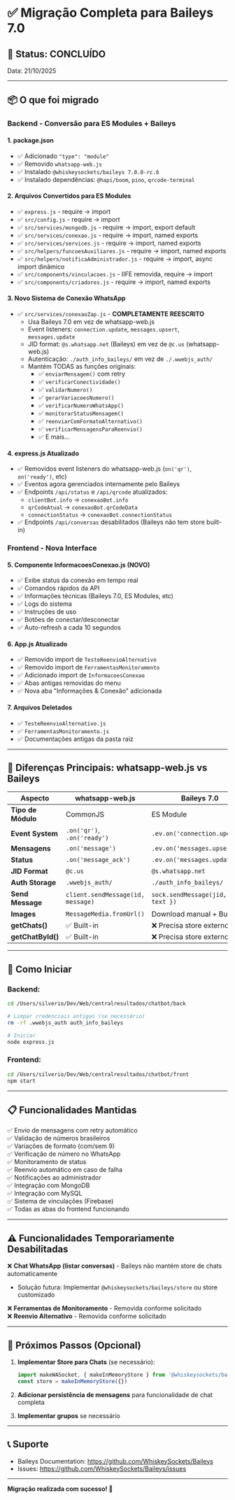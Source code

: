 # ✅ Migração Completa para Baileys 7.0

## 🎉 Status: CONCLUÍDO

Data: 21/10/2025

---

## 📦 O que foi migrado

### Backend - Conversão para ES Modules + Baileys

#### 1. **package.json**
- ✅ Adicionado `"type": "module"`
- ✅ Removido `whatsapp-web.js`
- ✅ Instalado `@whiskeysockets/baileys 7.0.0-rc.6`
- ✅ Instalado dependências: `@hapi/boom`, `pino`, `qrcode-terminal`

#### 2. **Arquivos Convertidos para ES Modules**
- ✅ `express.js` - require → import
- ✅ `src/config.js` - require → import
- ✅ `src/services/mongodb.js` - require → import, export default
- ✅ `src/services/conexao.js` - require → import, named exports
- ✅ `src/services/services.js` - require → import, named exports
- ✅ `src/helpers/funcoesAuxiliares.js` - require → import, named exports
- ✅ `src/helpers/notificaAdministrador.js` - require → import, async import dinâmico
- ✅ `src/components/vinculacoes.js` - IIFE removida, require → import
- ✅ `src/components/criadores.js` - require → import, named exports

#### 3. **Novo Sistema de Conexão WhatsApp**
- ✅ `src/services/conexaoZap.js` - **COMPLETAMENTE REESCRITO**
  - Usa Baileys 7.0 em vez de whatsapp-web.js
  - Event listeners: `connection.update`, `messages.upsert`, `messages.update`
  - JID format: `@s.whatsapp.net` (Baileys) em vez de `@c.us` (whatsapp-web.js)
  - Autenticação: `./auth_info_baileys/` em vez de `./.wwebjs_auth/`
  - Mantém TODAS as funções originais:
    - ✅ `enviarMensagem()` com retry
    - ✅ `verificarConectividade()`
    - ✅ `validarNumero()`
    - ✅ `gerarVariacoesNumero()`
    - ✅ `verificarNumeroWhatsApp()`
    - ✅ `monitorarStatusMensagem()`
    - ✅ `reenviarComFormatoAlternativo()`
    - ✅ `verificarMensagensParaReenvio()`
    - ✅ E mais...

#### 4. **express.js Atualizado**
- ✅ Removidos event listeners do whatsapp-web.js (`on('qr')`, `on('ready')`, etc)
- ✅ Eventos agora gerenciados internamente pelo Baileys
- ✅ Endpoints `/api/status` e `/api/qrcode` atualizados:
  - `clientBot.info` → `conexaoBot.info`
  - `qrCodeAtual` → `conexaoBot.qrCodeData`
  - `connectionStatus` → `conexaoBot.connectionStatus`
- ✅ Endpoints `/api/conversas` desabilitados (Baileys não tem store built-in)

### Frontend - Nova Interface

#### 5. **Componente InformacoesConexao.js** (NOVO)
- ✅ Exibe status da conexão em tempo real
- ✅ Comandos rápidos da API
- ✅ Informações técnicas (Baileys 7.0, ES Modules, etc)
- ✅ Logs do sistema
- ✅ Instruções de uso
- ✅ Botões de conectar/desconectar
- ✅ Auto-refresh a cada 10 segundos

#### 6. **App.js Atualizado**
- ✅ Removido import de `TesteReenvioAlternativo`
- ✅ Removido import de `FerramentasMonitoramento`
- ✅ Adicionado import de `InformacoesConexao`
- ✅ Abas antigas removidas do menu
- ✅ Nova aba "Informações & Conexão" adicionada

#### 7. **Arquivos Deletados**
- ✅ `TesteReenvioAlternativo.js`
- ✅ `FerramentasMonitoramento.js`
- ✅ Documentações antigas da pasta raiz

---

## 🔧 Diferenças Principais: whatsapp-web.js vs Baileys

| Aspecto | whatsapp-web.js | Baileys 7.0 |
|---------|----------------|-------------|
| **Tipo de Módulo** | CommonJS | ES Module |
| **Event System** | `.on('qr')`, `.on('ready')` | `.ev.on('connection.update')` |
| **Mensagens** | `.on('message')` | `.ev.on('messages.upsert')` |
| **Status** | `.on('message_ack')` | `.ev.on('messages.update')` |
| **JID Format** | `@c.us` | `@s.whatsapp.net` |
| **Auth Storage** | `.wwebjs_auth/` | `./auth_info_baileys/` |
| **Send Message** | `client.sendMessage(id, message)` | `sock.sendMessage(jid, { text })` |
| **Images** | `MessageMedia.fromUrl()` | Download manual + Buffer |
| **getChats()** | ✅ Built-in | ❌ Precisa store externo |
| **getChatById()** | ✅ Built-in | ❌ Precisa store externo |

---

## 🚀 Como Iniciar

### Backend:
```bash
cd /Users/silverio/Dev/Web/centralresultados/chatbot/back

# Limpar credenciais antigas (se necessário)
rm -rf .wwebjs_auth auth_info_baileys

# Iniciar
node express.js
```

### Frontend:
```bash
cd /Users/silverio/Dev/Web/centralresultados/chatbot/front
npm start
```

---

## 📋 Funcionalidades Mantidas

✅ Envio de mensagens com retry automático  
✅ Validação de números brasileiros  
✅ Variações de formato (com/sem 9)  
✅ Verificação de número no WhatsApp  
✅ Monitoramento de status  
✅ Reenvio automático em caso de falha  
✅ Notificações ao administrador  
✅ Integração com MongoDB  
✅ Integração com MySQL  
✅ Sistema de vinculações (Firebase)  
✅ Todas as abas do frontend funcionando  

---

## ⚠️ Funcionalidades Temporariamente Desabilitadas

❌ **Chat WhatsApp (listar conversas)** - Baileys não mantém store de chats automaticamente  
   - Solução futura: Implementar `@whiskeysockets/baileys/store` ou store customizado

❌ **Ferramentas de Monitoramento** - Removida conforme solicitado  
❌ **Reenvio Alternativo** - Removida conforme solicitado  

---

## 🎯 Próximos Passos (Opcional)

1. **Implementar Store para Chats** (se necessário):
   ```javascript
   import makeWASocket, { makeInMemoryStore } from '@whiskeysockets/baileys'
   const store = makeInMemoryStore({})
   ```

2. **Adicionar persistência de mensagens** para funcionalidade de chat completa

3. **Implementar grupos** se necessário

---

## 📞 Suporte

- Baileys Documentation: https://github.com/WhiskeySockets/Baileys
- Issues: https://github.com/WhiskeySockets/Baileys/issues

---

**Migração realizada com sucesso! 🎊**

